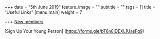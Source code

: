 +++
date = "5th June 2019"
feature_image = ""
subtitle = ""
tags = []
title = "Useful Links"
[menu.main]
weight = 7

+++
[New members](https://members.scouts.org.uk/documents/GDPR/Forms/VO%20Adult%20Information%20Form%20Jan2019_Print%20Friendly%20-%20final.pdf)

[Sign Up Your Young Person]
(https://forms.gle/bT6n8iDEXL1UasFq9)
